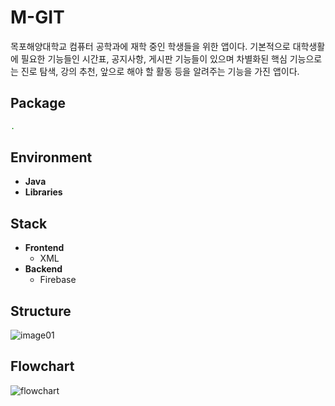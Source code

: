 # M-GIT

목포해양대학교 컴퓨터 공학과에 재학 중인 학생들을 위한 앱이다. 기본적으로 대학생활에 필요한 기능들인 시간표, 공지사항, 게시판 기능들이 있으며 차별화된 핵심 기능으로는 진로 탐색, 강의 추천, 앞으로 해야 할 활동 등을 알려주는 기능을 가진 앱이다.

## Package
```bash
.
``` 
    
## Environment
- **Java**
- **Libraries**

## Stack
- **Frontend**
    - XML
- **Backend**
    - Firebase

## Structure
![image01](https://github.com/user-attachments/assets/1f961996-d8c2-446d-acd4-a49e501fa60d)

## Flowchart
![flowchart](https://github.com/user-attachments/assets/1ad5e27f-7f51-42ec-af5c-ae9ade8cfd19)
